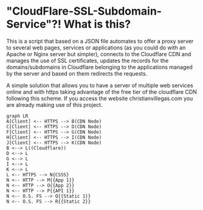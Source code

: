 # "CloudFlare-SSL-Subdomain-Service"?! What is this?

This is a script that based on a JSON file automates to offer a proxy server to several web pages, services or applications (as you could do with an Apache or Nginx server but simpler), connects to the Cloudflare CDN and manages the use of SSL certificates, updates the records for the domains/subdomains in Cloudflare belonging to the applications managed by the server and based on them redirects the requests.

A simple solution that allows you to have a server of multiple web services online and with https taking advantage of the free tier of the cloudflare CDN following this scheme. If you access the website christianvillegas.com you are already making use of this project.

```mermaid
graph LR
A[Client] <-- HTTPS --> B(CDN Node)
C[Client] <-- HTTPS --> D(CDN Node)
F[Client] <-- HTTPS --> G(CDN Node)
H[Client] <-- HTTPS --> I(CDN Node)
J[Client] <-- HTTPS --> K(CDN Node)
B <--> L((Cloudflare))
D <--> L
G <--> L
I <--> L
K <--> L
L <-- HTTPS --> N{CSSS}
N <-- HTTP --> M{{App 1}}
N <-- HTTP --> O{{App 2}}
N <-- HTTP --> P{{API 1}}
N <-- O.S. FS --> Q{{Static 1}}
N <-- O.S. FS --> R{{Static 2}}
```
